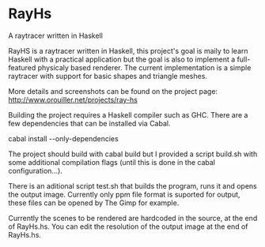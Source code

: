 # RayHs
A raytracer written in Haskell

RayHS is a raytracer written in Haskell, this project's goal is maily to learn Haskell with a practical application but the goal is also to implement a full-featured physicaly based renderer.
The current implementation is a simple raytracer with support for basic shapes and triangle meshes.

More details and screenshots can be found on the project page: http://www.orouiller.net/projects/ray-hs

Building the project requires a Haskell compiler such as GHC.
There are a few dependencies that can be installed via Cabal.

cabal install --only-dependencies

The project should build with cabal build but I provided a script build.sh with some additional compilation flags (until this is done in the cabal configuration...).

There is an aditional script test.sh that builds the program, runs it and opens the output image.
Currently only ppm file format is suported for output, these files can be opened by The Gimp for example.

Currently the scenes to be rendered are hardcoded in the source, at the end of RayHs.hs.
You can edit the resolution of the output image at the end of RayHs.hs.
